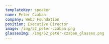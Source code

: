 ```yaml
---
templateKey: speaker
name: Peter Czaban
company: Web3 Foundation
position: Executive Director
image: /img/52_peter-czaban.png
glassesImg: /img/52_peter-czaban_glasses.png
---
```


